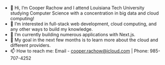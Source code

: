 - 👋 Hi, I’m Cooper Rachow and I attend Louisiana Tech University studying Computer Science with a concentration in big data and cloud computing!
- 👀 I’m interested in full-stack web development, cloud computing, and any other ways to build my knowledge.
- 🌱 I’m currently building numerous applications with Next.js.
- 🤖 My goal in the next few months is to learn more about the cloud and different providers.
- 📫 How to reach me: Email - cooper.rachow@icloud.com | Phone: 985-707-4252

